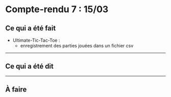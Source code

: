 # Compte-rendu 7 : 15/03

## Ce qui a été fait

- Ultimate-Tic-Tac-Toe :
    - enregistrement des parties jouées dans un fichier csv
---

## Ce qui a été dit



---

## À faire

